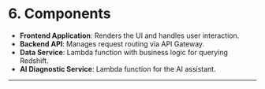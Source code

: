 # 6\. Components

  * **Frontend Application**: Renders the UI and handles user interaction.
  * **Backend API**: Manages request routing via API Gateway.
  * **Data Service**: Lambda function with business logic for querying Redshift.
  * **AI Diagnostic Service**: Lambda function for the AI assistant.

-----
